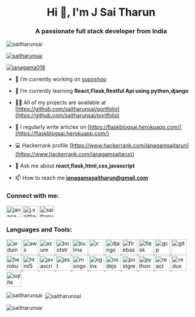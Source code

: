 <h1 align="center">Hi 👋, I'm J Sai Tharun</h1>
<h3 align="center">A passionate full stack developer from India</h3>

<p align="left"> <img src="https://komarev.com/ghpvc/?username=saitharunsai&label=Profile%20views&color=0e75b6&style=flat" alt="saitharunsai" /> </p>

<p align="left"> <a href="https://github.com/ryo-ma/github-profile-trophy"><img src="https://github-profile-trophy.vercel.app/?username=saitharunsai" alt="saitharunsai" /></a> </p>

<p align="left"> <a href="https://twitter.com/janagama018" target="blank"><img src="https://img.shields.io/twitter/follow/janagama018?logo=twitter&style=for-the-badge" alt="janagama018" /></a> </p>

- 🔭 I’m currently working on [suposhop](https://www.suposhop.com/)

- 🌱 I’m currently learning **React,Flask,Restful Api using python,django**

- 👨‍💻 All of my projects are available at [https://github.com/saitharunsai/portfolio](https://github.com/saitharunsai/portfolio)

- 📝 I regularly write articles on [https://flaskblogsai.herokuapp.com/](https://flaskblogsai.herokuapp.com/)
 
- 💻 Hackerrank profile [https://www.hackerrank.com/janagamsaitarun](https://www.hackerrank.com/janagamsaitarun)
 
- 💬 Ask me about **react,flask,html,css,javascript**

- 📫 How to reach me **janagamasaitharun@gmail.com**

<h3 align="left">Connect with me:</h3>
<p align="left">
<a href="https://twitter.com/janagama018" target="blank"><img align="center" src="https://cdn.jsdelivr.net/npm/simple-icons@3.0.1/icons/twitter.svg" alt="janagama018" height="30" width="40" /></a>
<a href="https://fb.com/j.saitharun" target="blank"><img align="center" src="https://cdn.jsdelivr.net/npm/simple-icons@3.0.1/icons/facebook.svg" alt="j.saitharun" height="30" width="40" /></a>
<a href="https://instagram.com/saitharun__goud" target="blank"><img align="center" src="https://cdn.jsdelivr.net/npm/simple-icons@3.0.1/icons/instagram.svg" alt="saitharun__goud" height="30" width="40" /></a>
</p>

<h3 align="left">Languages and Tools:</h3>
<p align="left"> <a href="https://www.arduino.cc/" target="_blank"> <img src="https://cdn.worldvectorlogo.com/logos/arduino-1.svg" alt="arduino" width="40" height="40"/> </a> <a href="https://aws.amazon.com" target="_blank"> <img src="https://devicons.github.io/devicon/devicon.git/icons/amazonwebservices/amazonwebservices-original-wordmark.svg" alt="aws" width="40" height="40"/> </a> <a href="https://azure.microsoft.com/en-in/" target="_blank"> <img src="https://www.vectorlogo.zone/logos/microsoft_azure/microsoft_azure-icon.svg" alt="azure" width="40" height="40"/> </a> <a href="https://getbootstrap.com" target="_blank"> <img src="https://devicons.github.io/devicon/devicon.git/icons/bootstrap/bootstrap-plain.svg" alt="bootstrap" width="40" height="40"/> </a> <a href="https://bulma.io/" target="_blank"> <img src="https://raw.githubusercontent.com/gilbarbara/logos/804dc257b59e144eaca5bc6ffd16949752c6f789/logos/bulma.svg" alt="bulma" width="40" height="40"/> </a> <a href="https://www.cprogramming.com/" target="_blank"> <img src="https://devicons.github.io/devicon/devicon.git/icons/c/c-original.svg" alt="c" width="40" height="40"/> </a> <a href="https://www.djangoproject.com/" target="_blank"> <img src="https://devicons.github.io/devicon/devicon.git/icons/django/django-original.svg" alt="django" width="40" height="40"/> </a> <a href="https://firebase.google.com/" target="_blank"> <img src="https://www.vectorlogo.zone/logos/firebase/firebase-icon.svg" alt="firebase" width="40" height="40"/> </a> <a href="https://flask.palletsprojects.com/" target="_blank"> <img src="https://www.vectorlogo.zone/logos/pocoo_flask/pocoo_flask-icon.svg" alt="flask" width="40" height="40"/> </a> <a href="https://cloud.google.com" target="_blank"> <img src="https://www.vectorlogo.zone/logos/google_cloud/google_cloud-icon.svg" alt="gcp" width="40" height="40"/> </a> <a href="https://git-scm.com/" target="_blank"> <img src="https://www.vectorlogo.zone/logos/git-scm/git-scm-icon.svg" alt="git" width="40" height="40"/> </a> <a href="https://heroku.com" target="_blank"> <img src="https://www.vectorlogo.zone/logos/heroku/heroku-icon.svg" alt="heroku" width="40" height="40"/> </a> <a href="https://www.w3.org/html/" target="_blank"> <img src="https://devicons.github.io/devicon/devicon.git/icons/html5/html5-original-wordmark.svg" alt="html5" width="40" height="40"/> </a> <a href="https://developer.mozilla.org/en-US/docs/Web/JavaScript" target="_blank"> <img src="https://devicons.github.io/devicon/devicon.git/icons/javascript/javascript-original.svg" alt="javascript" width="40" height="40"/> </a> <a href="https://jestjs.io" target="_blank"> <img src="https://www.vectorlogo.zone/logos/jestjsio/jestjsio-icon.svg" alt="jest" width="40" height="40"/> </a> <a href="https://www.mongodb.com/" target="_blank"> <img src="https://devicons.github.io/devicon/devicon.git/icons/mongodb/mongodb-original-wordmark.svg" alt="mongodb" width="40" height="40"/> </a> <a href="https://www.nginx.com" target="_blank"> <img src="https://devicons.github.io/devicon/devicon.git/icons/nginx/nginx-original.svg" alt="nginx" width="40" height="40"/> </a> <a href="https://nodejs.org" target="_blank"> <img src="https://devicons.github.io/devicon/devicon.git/icons/nodejs/nodejs-original-wordmark.svg" alt="nodejs" width="40" height="40"/> </a> <a href="https://www.postgresql.org" target="_blank"> <img src="https://devicons.github.io/devicon/devicon.git/icons/postgresql/postgresql-original-wordmark.svg" alt="postgresql" width="40" height="40"/> </a> <a href="https://www.python.org" target="_blank"> <img src="https://devicons.github.io/devicon/devicon.git/icons/python/python-original.svg" alt="python" width="40" height="40"/> </a> <a href="https://reactjs.org/" target="_blank"> <img src="https://devicons.github.io/devicon/devicon.git/icons/react/react-original-wordmark.svg" alt="react" width="40" height="40"/> </a> <a href="https://redux.js.org" target="_blank"> <img src="https://devicons.github.io/devicon/devicon.git/icons/redux/redux-original.svg" alt="redux" width="40" height="40"/> </a> <a href="https://www.sqlite.org/" target="_blank"> <img src="https://www.vectorlogo.zone/logos/sqlite/sqlite-icon.svg" alt="sqlite" width="40" height="40"/> </a> </p>

<p><img align="left" src="https://github-readme-stats.vercel.app/api/top-langs?username=saitharunsai&show_icons=true&locale=en&layout=compact" alt="saitharunsai" /></p>


<p>&nbsp;<img align="center" src="https://github-readme-stats.vercel.app/api?username=saitharunsai&show_icons=true&locale=en" alt="saitharunsai" /></p>

<p><img align="center" src="https://github-readme-streak-stats.herokuapp.com/?user=saitharunsai&" alt="saitharunsai" /></p>
